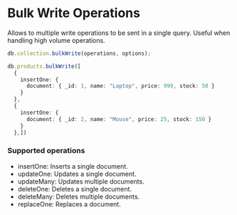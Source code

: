# Bulk Write Operations

Allows to multiple write operations to be sent in a single query. Useful when handling high volume operations.

```ts
db.collection.bulkWrite(operations, options);
```

```ts
db.products.bulkWrite([
  {
    insertOne: {
      document: { _id: 1, name: "Laptop", price: 999, stock: 50 }
    }
  },
  {
    insertOne: {
      document: { _id: 2, name: "Mouse", price: 25, stock: 150 }
    }
  },])
```

### Supported operations

* insertOne: Inserts a single document.
* updateOne: Updates a single document.
* updateMany: Updates multiple documents.
* deleteOne: Deletes a single document.
* deleteMany: Deletes multiple documents.
* replaceOne: Replaces a document.